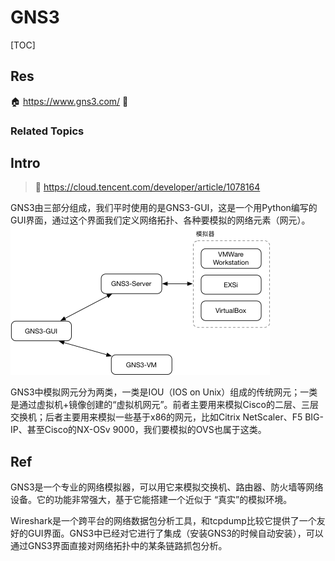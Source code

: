# GNS3

[TOC]



## Res
🏠 https://www.gns3.com/
🚧 


### Related Topics



## Intro
> 🔗 https://cloud.tencent.com/developer/article/1078164

GNS3由三部分组成，我们平时使用的是GNS3-GUI，这是一个用Python编写的GUI界面，通过这个界面我们定义网络拓扑、各种要模拟的网络元素（网元）。
![](../../../../../Assets/Pics/Pasted%20image%2020240625233853.png)

GNS3中模拟网元分为两类，一类是IOU（IOS on Unix）组成的传统网元；一类是通过虚拟机+镜像创建的“虚拟机网元”。前者主要用来模拟Cisco的二层、三层交换机；后者主要用来模拟一些基于x86的网元，比如Citrix NetScaler、F5 BIG-IP、甚至Cisco的NX-OSv 9000，我们要模拟的OVS也属于这类。



## Ref
[👍 OVN实战一之GNS3操作指南及OVN入门 | 腾讯云文档]: https://cloud.tencent.com/developer/article/1078164

GNS3是一个专业的网络模拟器，可以用它来模拟交换机、路由器、防火墙等网络设备。它的功能非常强大，基于它能搭建一个近似于 “真实”的模拟环境。

Wireshark是一个跨平台的网络数据包分析工具，和tcpdump比较它提供了一个友好的GUI界面。GNS3中已经对它进行了集成（安装GNS3的时候自动安装），可以通过GNS3界面直接对网络拓扑中的某条链路抓包分析。
